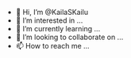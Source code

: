 - 👋 Hi, I’m @KailaSKailu
- 👀 I’m interested in ...
- 🌱 I’m currently learning ...
- 💞️ I’m looking to collaborate on ...
- 📫 How to reach me ...

<!---
KailaSKailu/KailaSKailu is a ✨ special ✨ repository because its `README.md` (this file) appears on your GitHub profile.
You can click the Preview link to take a look at your changes.
--->
